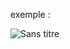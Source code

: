 exemple :

![Sans titre](https://github.com/fk-crafter/html-css-js-animation/assets/127132293/5d125359-2b86-4287-b24d-dec8031b8ef4)
